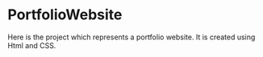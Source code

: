 # PortfolioWebsite
Here is the project which represents a portfolio website. It is created using Html and CSS.
